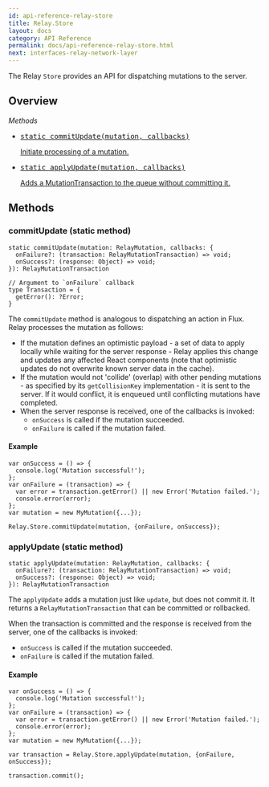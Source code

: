 ```yaml
---
id: api-reference-relay-store
title: Relay.Store
layout: docs
category: API Reference
permalink: docs/api-reference-relay-store.html
next: interfaces-relay-network-layer
---
```


The Relay `Store` provides an API for dispatching mutations to the server.

## Overview

*Methods*

<ul class="apiIndex">
  <li>
    <a href="#commitupdate-static-method">
      <pre>static commitUpdate(mutation, callbacks)</pre>
      Initiate processing of a mutation.
    </a>
  </li>
  <li>
    <a href="#applyupdate-static-method">
      <pre>static applyUpdate(mutation, callbacks)</pre>
      Adds a MutationTransaction to the queue without committing it.
    </a>
  </li>
</ul>

## Methods

### commitUpdate (static method)

```
static commitUpdate(mutation: RelayMutation, callbacks: {
  onFailure?: (transaction: RelayMutationTransaction) => void;
  onSuccess?: (response: Object) => void;
}): RelayMutationTransaction

// Argument to `onFailure` callback
type Transaction = {
  getError(): ?Error;
}
```

The `commitUpdate` method is analogous to dispatching an action in Flux. Relay processes
the mutation as follows:

- If the mutation defines an optimistic payload - a set of data to apply locally while waiting for the server response - Relay applies this change and updates any affected React components (note that optimistic updates do not overwrite known server data in the cache).
- If the mutation would not 'collide' (overlap) with other pending mutations - as specified by its `getCollisionKey` implementation - it is sent to the server. If it would conflict, it is enqueued until conflicting mutations have completed.
- When the server response is received, one of the callbacks is invoked:
  - `onSuccess` is called if the mutation succeeded.
  - `onFailure` is called if the mutation failed.


#### Example

```
var onSuccess = () => {
  console.log('Mutation successful!');
};
var onFailure = (transaction) => {
  var error = transaction.getError() || new Error('Mutation failed.');
  console.error(error);
};
var mutation = new MyMutation({...});

Relay.Store.commitUpdate(mutation, {onFailure, onSuccess});
```

### applyUpdate (static method)

```
static applyUpdate(mutation: RelayMutation, callbacks: {
  onFailure?: (transaction: RelayMutationTransaction) => void;
  onSuccess?: (response: Object) => void;
}): RelayMutationTransaction
```

The `applyUpdate` adds a mutation just like `update`, but does not commit it. It returns a `RelayMutationTransaction` that can be committed or rollbacked.

When the transaction is committed and the response is received from the server, one of the callbacks is invoked:
  - `onSuccess` is called if the mutation succeeded.
  - `onFailure` is called if the mutation failed.


#### Example

```
var onSuccess = () => {
  console.log('Mutation successful!');
};
var onFailure = (transaction) => {
  var error = transaction.getError() || new Error('Mutation failed.');
  console.error(error);
};
var mutation = new MyMutation({...});

var transaction = Relay.Store.applyUpdate(mutation, {onFailure, onSuccess});

transaction.commit();
```
